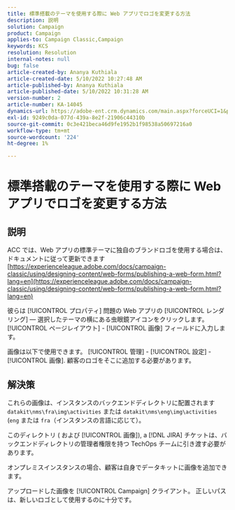```yaml
---
title: 標準搭載のテーマを使用する際に Web アプリでロゴを変更する方法
description: 説明
solution: Campaign
product: Campaign
applies-to: Campaign Classic,Campaign
keywords: KCS
resolution: Resolution
internal-notes: null
bug: false
article-created-by: Ananya Kuthiala
article-created-date: 5/10/2022 10:27:48 AM
article-published-by: Ananya Kuthiala
article-published-date: 5/10/2022 10:31:28 AM
version-number: 2
article-number: KA-14045
dynamics-url: https://adobe-ent.crm.dynamics.com/main.aspx?forceUCI=1&pagetype=entityrecord&etn=knowledgearticle&id=bae753d3-4bd0-ec11-a7b5-0022480a8e40
exl-id: 9249c0da-077d-439a-8e2f-21906c44310b
source-git-commit: 0c3e421beca46d9fe1952b1f98538a50697216a0
workflow-type: tm+mt
source-wordcount: '224'
ht-degree: 1%

---
```


# 標準搭載のテーマを使用する際に Web アプリでロゴを変更する方法

## 説明


ACC では、Web アプリの標準テーマに独自のブランドロゴを使用する場合は、ドキュメントに従って更新できます [https://experienceleague.adobe.com/docs/campaign-classic/using/designing-content/web-forms/publishing-a-web-form.html?lang=en](https://experienceleague.adobe.com/docs/campaign-classic/using/designing-content/web-forms/publishing-a-web-form.html?lang=en)

彼らは [!UICONTROL プロパティ] 問題の Web アプリの [!UICONTROL レンダリング]  — 選択したテーマの横にある虫眼鏡アイコンをクリックします。 [!UICONTROL ページレイアウト] - [!UICONTROL 画像] フィールドに入力します。

画像は以下で使用できます。 [!UICONTROL 管理] - [!UICONTROL 設定] - [!UICONTROL 画像]. 顧客のロゴをそこに追加する必要があります。


## 解決策


これらの画像は、インスタンスのバックエンドディレクトリに配置されます `datakit\nms\fra\img\activities` または `datakit\nms\eng\img\activities` (`eng` または `fra`（インスタンスの言語に応じて）。

このディレクトリ ( および [!UICONTROL 画像]), a [!DNL JIRA] チケットは、バックエンドディレクトリの管理者権限を持つ TechOps チームに引き渡す必要があります。

オンプレミスインスタンスの場合、顧客は自身でデータキットに画像を追加できます。

アップロードした画像を [!UICONTROL Campaign] クライアント。 正しいパスは、新しいロゴとして使用するのに十分です。
